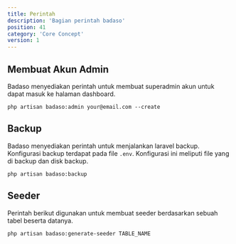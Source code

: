 ```yaml
---
title: Perintah
description: 'Bagian perintah badaso'
position: 41
category: 'Core Concept'
version: 1
---
```


## Membuat Akun Admin

Badaso menyediakan perintah untuk membuat superadmin akun untuk dapat masuk ke halaman dashboard.
```
php artisan badaso:admin your@email.com --create
```

## Backup

Badaso menyediakan perintah untuk menjalankan laravel backup. Konfigurasi backup terdapat pada file ```.env```. Konfigurasi ini meliputi file yang di backup dan disk backup.
```
php artisan badaso:backup
```

## Seeder

Perintah berikut digunakan untuk membuat seeder berdasarkan sebuah tabel beserta datanya.
```
php artisan badaso:generate-seeder TABLE_NAME
```